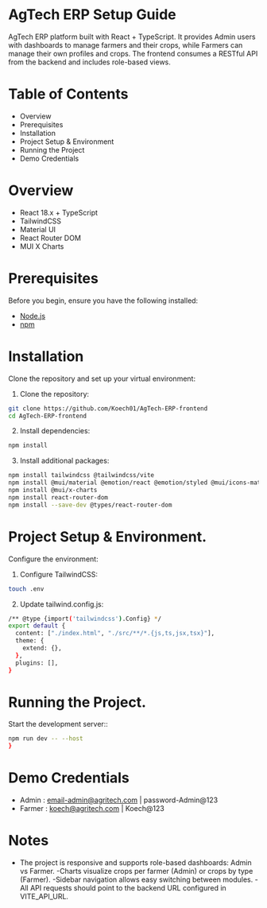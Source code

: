 # AgTech ERP Setup Guide
AgTech ERP platform built with React + TypeScript. It provides Admin users with dashboards to manage farmers and their crops, while Farmers can manage their own profiles and crops. The frontend consumes a RESTful API from the backend and includes role-based views.


# Table of Contents 
 - Overview 
 - Prerequisites
 - Installation
 - Project Setup & Environment
 - Running the Project
 - Demo Credentials


# Overview
  - React 18.x + TypeScript
  - TailwindCSS
  - Material UI 
  - React Router DOM
  - MUI X Charts


# Prerequisites
Before you begin, ensure you have the following installed:
- [Node.js](https://nodejs.org/en/download/current)
- [npm](https://www.npmjs.com/) 


# Installation
Clone the repository and set up your virtual environment:

1. Clone the repository:
```bash
git clone https://github.com/Koech01/AgTech-ERP-frontend
cd AgTech-ERP-frontend 
```

2. Install dependencies:
```bash
npm install
```

3. Install additional packages:
```bash
npm install tailwindcss @tailwindcss/vite
npm install @mui/material @emotion/react @emotion/styled @mui/icons-material
npm install @mui/x-charts
npm install react-router-dom
npm install --save-dev @types/react-router-dom
```

# Project Setup & Environment.
Configure the environment:

1. Configure TailwindCSS:
```bash
touch .env 
```

2. Update tailwind.config.js:
```bash
/** @type {import('tailwindcss').Config} */
export default {
  content: ["./index.html", "./src/**/*.{js,ts,jsx,tsx}"],
  theme: {
    extend: {},
  },
  plugins: [],
}
```

# Running the Project.

Start the development server::
```bash
npm run dev -- --host
}
```

# Demo Credentials
  - Admin  : email-admin@agritech.com  | password-Admin@123
  - Farmer : koech@agritech.com  | Koech@123

# Notes
- The project is responsive and supports role-based dashboards: Admin vs Farmer.
-Charts visualize crops per farmer (Admin) or crops by type (Farmer).
-Sidebar navigation allows easy switching between modules.
-All API requests should point to the backend URL configured in VITE_API_URL.